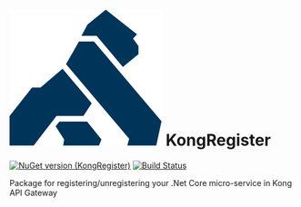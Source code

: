 # ![Logo](resources/KongRegisterLogo.png) KongRegister

[![NuGet version (KongRegister)](https://img.shields.io/nuget/v/KongRegister.svg)](https://www.nuget.org/packages/KongRegister/) [![Build Status](https://travis-ci.org/renardguill/KongRegister.svg?branch=master)](https://travis-ci.org/renardguill/KongRegister)

Package for registering/unregistering your .Net Core micro-service in Kong API Gateway

